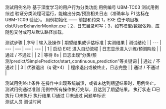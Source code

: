 测试用例名称	基于深度学习的用户行为分类功能	用例编号	UBM-TC03
测试用例综述	验证分类流程可运行，能输出分类/预测相关日志（准确率与 F1 达标在 UBM-TC09 验证）。
用例初始化	——
前提和约束	1，EXE 位于项目根 dist/UserBehaviorMonitor.exe；2，日志目录可写；3，如有模型/数据依赖，应随包交付或可从默认路径加载。

测试步骤
| 序号 | 输入及操作 | 期望结果或评估标准 | 实测结果 | 测试结论 |
| --- | --- | --- | --- | --- |
| 1 | 启动 EXE 进入自动流程 | 日志显示进入训练/预测阶段 |  | 通过 / 不通过 |
| 2 | 等待 8s | 日志出现“分类/预测/predict/SimplePredictor/start_continuous_prediction”等关键词 |  | 通过 / 不通过 |
| 3 | 优雅退出（q 键×4） | 程序退出或被终止，日志完整 |  | 通过 / 不通过 |

测试用例终止条件	在操作中出现系统崩溃，或者未达到期望结果时，用例终止。
测试用例通过准则	用例中所有操作执行完毕，且达到了期望结果。
执行状态	□已执行  □未执行	执行结果	□通过  □未通过
问题单标识	
测试人员		测试时间	

